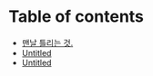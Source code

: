 # Table of contents

* [맨날 틀리는 것.](README.md)
* [Untitled](untitled.md)
* [Untitled](untitled-1.md)

